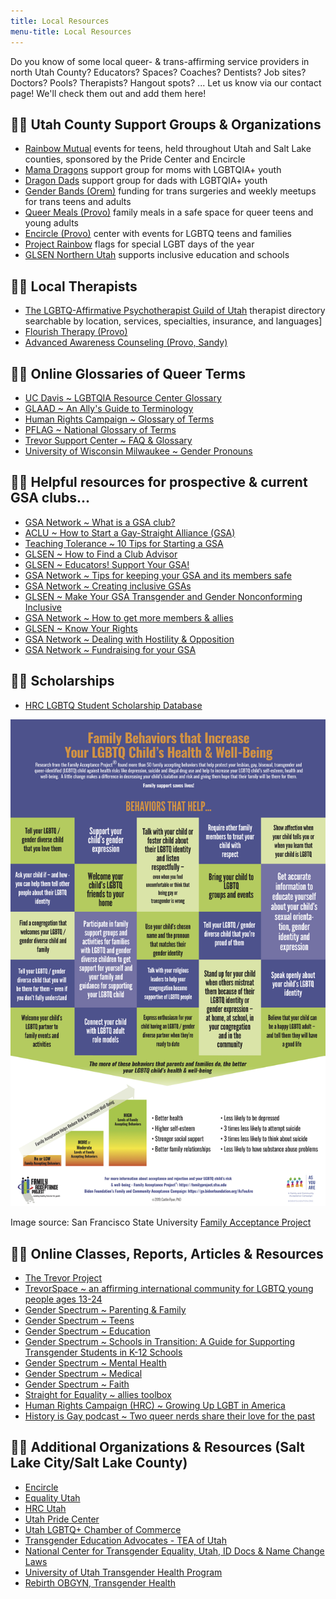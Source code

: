 ```yaml
---
title: Local Resources
menu-title: Local Resources
---
```


Do you know of some local queer- & trans-affirming service providers in north Utah County? Educators? Spaces? Coaches? Dentists? Job sites? Doctors? Pools? Therapists? Hangout spots? ... Let us know via our contact page! We'll check them out and add them here! 

## 🏳️‍🌈 Utah County Support Groups & Organizations

- [Rainbow Mutual](http://www.rainbowmutual.org) events for teens, held throughout Utah and Salt Lake counties, sponsored by the Pride Center and Encircle
- [Mama Dragons](https://mamadragons.org) support group for moms with LGBTQIA+ youth
- [Dragon Dads](https://www.facebook.com/DragonDads/) support group for dads with LGBTQIA+ youth
- [Gender Bands (Orem)](https://www.genderbands.org) funding for trans surgeries and weekly meetups for trans teens and adults
- [Queer Meals (Provo)](http://queermeals.com) family meals in a safe space for queer teens and young adults
- [Encircle (Provo)](www.EncircleTogether.org) center with events for LGBTQ teens and families
- [Project Rainbow](https://www.facebook.com/projectrainbowutah/?hc_location=ufi) flags for special LGBT days of the year
- [GLSEN Northern Utah](https://www.glsen.org/chapters/northern-utah-chapter) supports inclusive education and schools

## 🏳️‍🌈 Local Therapists

- [The LGBTQ-Affirmative Psychotherapist Guild of Utah](http://lgbtqtherapists.com/directory.html) therapist directory searchable by location, services, specialties, insurance, and languages]
- [Flourish Therapy (Provo)](https://flourishtherapy.org)
- [Advanced Awareness Counseling (Provo, Sandy)](https://www.advancedawarenesscounseling.com) 

## 🏳️‍🌈 Online Glossaries of Queer Terms

- [UC Davis ~ LGBTQIA Resource Center Glossary](https://lgbtqia.ucdavis.edu/educated/glossary?fbclid=IwAR2oeHVRlGOWoJ_CiwzkxRTjaeR1GZJcZEmq_PgvSb9EAywPr4-0W-CDD-0)
- [GLAAD ~ An Ally's Guide to Terminology](http://www.glaad.org/sites/default/files/allys-guide-to-terminology_1.pdf?fbclid=IwAR3yd_5a80oD5cJOiq8u177Kqf8gCYuDEiGZs7-L74RjLsUlLDlUv0CAUT4)
- [Human Rights Campaign ~ Glossary of Terms](https://www.hrc.org/resources/glossary-of-terms?fbclid=IwAR2jzC52LqaE_-fgEEMo8hHqk1uTAbcisEvoUTWThirI5vrTUnADhy9ROaQ) 
- [PFLAG ~ National Glossary of Terms](https://pflag.org/glossary?fbclid=IwAR35pBB0uTPRBIRJiqZN3XIaqHkvBITuZp8_SeCIubZTYzPqGUdxIRL2w3U)
- [Trevor Support Center ~ FAQ & Glossary](https://www.thetrevorproject.org/resources/trevor-support-center/) 
- [University of Wisconsin Milwaukee ~ Gender Pronouns](https://uwm.edu/lgbtrc/support/gender-pronouns/?fbclid=IwAR2nNF7j4UniTuBetS7mXNsCOp8Rrfub4Ccdsv9aQ_3bxZf9tVKMXtbklJI)

## 🏳️‍🌈 Helpful resources for prospective & current GSA clubs...

- [GSA Network ~ What is a GSA club?](https://gsanetwork.org/what-is-a-gsa/) 
- [ACLU ~ How to Start a Gay-Straight Alliance (GSA)](https://www.aclu.org/other/how-start-gay-straight-alliance-gsa) 
- [Teaching Tolerance ~ 10 Tips for Starting a GSA](https://www.tolerance.org/magazine/10-tips-for-starting-a-gsa)
- [GLSEN ~ How to Find a Club Advisor](https://www.glsen.org/gsa/findanadvisor)
- [GLSEN ~ Educators! Support Your GSA!](https://www.glsen.org/article/educators-support-your-gsa)
- [GSA Network ~ Tips for keeping your GSA and its members safe](https://gsanetwork.org/resources/gsa-safety-resource/) 
- [GSA Network ~ Creating inclusive GSAs](https://gsanetwork.org/resources/creating-inclusive-gsas/)
- [GLSEN ~ Make Your GSA Transgender and Gender Nonconforming Inclusive](https://www.glsen.org/GSA/making-your-club-inclusive-transgender-and-gnc-students)
- [GSA Network ~ How to get more members & allies](https://gsanetwork.org/resources/how-to-get-more-members-allies/)
- [GLSEN ~ Know Your Rights](https://www.glsen.org/knowyourrights)
- [GSA Network ~ Dealing with Hostility & Opposition](https://gsanetwork.org/resources/dealing-with-hostility-opposition/)
- [GSA Network ~ Fundraising for your GSA](https://gsanetwork.org/resources/fundraising-for-your-gsa/)

## 🏳️‍🌈 Scholarships
 - [HRC LGBTQ Student Scholarship Database](https://www.hrc.org/resources/scholarship-database)

![Image source: San Francisco State University Family Acceptance Project](/files/Acceptance_Poster_website.jpg)

Image source: San Francisco State University [Family Acceptance Project](https://familyproject.sfsu.edu)

## 🏳️‍🌈 Online Classes, Reports, Articles & Resources 

- [The Trevor Project](https://www.thetrevorproject.org)
- [TrevorSpace ~ an affirming international community for LGBTQ young people ages 13-24](https://www.trevorspace.org/?utm_source=trevor_website&utm_medium=web&utm_campaign=get_help_page)  
- [Gender Spectrum ~ Parenting & Family](https://www.genderspectrum.org/explore-topics/parenting-and-family/)
- [Gender Spectrum ~ Teens](https://www.genderspectrum.org/resources/teens-2/)
- [Gender Spectrum ~ Education](https://www.genderspectrum.org/resources/education-2/)
- [Gender Spectrum ~ Schools in Transition: A Guide for Supporting Transgender Students in K-12 Schools](https://www.genderspectrum.org/staging/wp-content/uploads/2015/08/Schools-in-Transition-2015.pdf)
- [Gender Spectrum ~ Mental Health](https://www.genderspectrum.org/resources/mental-health-2/)
- [Gender Spectrum ~ Medical](https://www.genderspectrum.org/resources/medical-2/)
- [Gender Spectrum ~ Faith](https://www.genderspectrum.org/resources/faith-2/)
- [Straight for Equality ~ allies toolbox](http://www.straightforequality.org/allyspectrum)
- [Human Rights Campaign (HRC) ~ Growing Up LGBT in America](https://assets2.hrc.org/files/assets/resources/Growing-Up-LGBT-in-America_Report.pdf?_ga=2.60004205.1339043274.1565720275-649889802.1565720275)
- [History is Gay podcast ~ Two queer nerds share their love for the past](https://www.historyisgaypodcast.com)

## 🏳️‍🌈 Additional Organizations & Resources (Salt Lake City/Salt Lake County)

- [Encircle](www.EncircleTogether.org)
- [Equality Utah](www.equalityutah.org)
- [HRC Utah](www.hrcutah.org)
- [Utah Pride Center](https://utahpridecenter.org)
- [Utah LGBTQ+ Chamber of Commerce](https://www.utahgaychamber.com)
- [Transgender Education Advocates - TEA of Utah](http://www.teaofutah.org)
- [National Center for Transgender Equality, Utah, ID Docs & Name Change Laws](https://transequality.org/documents/state/utah)
- [University of Utah Transgender Health Program](http://healthcare.utah.edu/transgender-health)
- [Rebirth OBGYN, Transgender Health](https://www.rebirthobgyn.com/services/transgender-health) 


